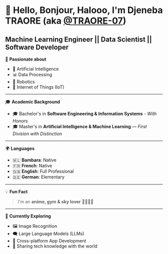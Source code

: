 # 👋 Hello, Bonjour, Halooo, I'm **Djeneba TRAORE** (aka [@TRAORE-07](https://github.com/TRAORE-07))  
## Machine Learning Engineer || Data Scientist || Software Developer

💖 **Passionate about**  
- 🧠 Artificial Intelligence  
- 📊 Data Processing  
- 🤖 Robotics  
- 📡 Internet of Things (IoT)  

---

🎓 **Academic Background**  
- 🎓 Bachelor's in **Software Engineering & Information Systems** - *With Honors*
- 🎓 Master's in **Artificial Intelligence & Machine Learning** — *First Division with Distinction*  

---

🌍 **Languages**  
- 🇲🇱 **Bambara**: Native
- 🇫🇷 **French**: Native
- 🇬🇧 **English**: Full Professional
- 🇩🇪 **German**: Elementary
  
---

💡 **Fun Fact**  
> I'm an **anime, gym & sky lover** 🌌🏋️‍♀️✨  

---

🌱 **Currently Exploring**  
- 🖼️ Image Recognition  
- 🗨️ Large Language Models (LLMs)  
- 📱 Cross-platform App Development  
- 🚀 Sharing tech knowledge with the world  
